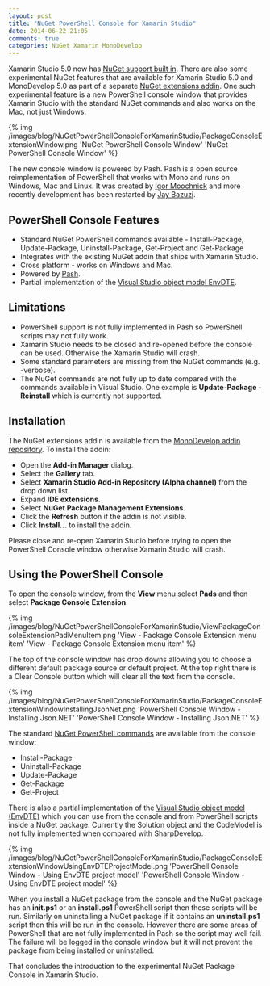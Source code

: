 ```yaml
---
layout: post
title: "NuGet PowerShell Console for Xamarin Studio"
date: 2014-06-22 21:05
comments: true
categories: NuGet Xamarin MonoDevelop
---
```


Xamarin Studio 5.0 now has [NuGet support built in](http://lastexitcode.com/blog/2014/06/01/NuGetSupportInXamarinStudio5-0/). There are also some experimental NuGet features that are available for Xamarin Studio 5.0 and MonoDevelop 5.0 as part of a separate [NuGet extensions addin](https://github.com/mrward/monodevelop-nuget-extensions). One such experimental feature is a new PowerShell console window that provides Xamarin Studio with the standard NuGet commands and also works on the Mac, not just Windows.

{% img /images/blog/NuGetPowerShellConsoleForXamarinStudio/PackageConsoleExtensionWindow.png 'NuGet PowerShell Console Window' 'NuGet PowerShell Console Window' %}  

The new console window is powered by Pash. Pash is a open source reimplementation of PowerShell that works with Mono and runs on Windows, Mac and Linux. It was created by [Igor Moochnick](https://twitter.com/igor_moochnick) and more recently development has been restarted by [Jay Bazuzi](https://twitter.com/jaybazuzi).

## PowerShell Console Features

   * Standard NuGet PowerShell commands available - Install-Package, Update-Package, Uninstall-Package, Get-Project and Get-Package
   * Integrates with the existing NuGet addin that ships with Xamarin Studio.
   * Cross platform - works on Windows and Mac.
   * Powered by [Pash](https://github.com/Pash-Project/Pash).
   * Partial implementation of the [Visual Studio object model EnvDTE](http://msdn.microsoft.com/en-us/library/envdte.aspx).

## Limitations

   * PowerShell support is not fully implemented in Pash so PowerShell scripts may not fully work.
   * Xamarin Studio needs to be closed and re-opened before the console can be used. Otherwise the Xamarin Studio will crash.
   * Some standard parameters are missing from the NuGet commands (e.g. -verbose).
   * The NuGet commands are not fully up to date compared with the commands available in Visual Studio. One example is **Update-Package -Reinstall** which is currently not supported.

## Installation

The NuGet extensions addin is available from the [MonoDevelop addin repository](http://addins.monodevelop.com/Project/Index/121). To install the addin:

 * Open the **Add-in Manager** dialog.
 * Select the **Gallery** tab.
 * Select **Xamarin Studio Add-in Repository (Alpha channel)** from the drop down list.
 * Expand **IDE extensions**.
 * Select **NuGet Package Management Extensions**.
 * Click the **Refresh** button if the addin is not visible.
 * Click **Install...** to install the addin.

Please close and re-open Xamarin Studio before trying to open the PowerShell Console window otherwise Xamarin Studio will crash.

## Using the PowerShell Console

To open the console window, from the **View** menu select **Pads** and then select **Package Console Extension**.

{% img /images/blog/NuGetPowerShellConsoleForXamarinStudio/ViewPackageConsoleExtensionPadMenuItem.png 'View - Package Console Extension menu item' 'View - Package Console Extension menu item' %}  

The top of the console window has drop downs allowing you to choose a different default package source or default project. At the top right there is a Clear Console button which will clear all the text from the console.

{% img /images/blog/NuGetPowerShellConsoleForXamarinStudio/PackageConsoleExtensionWindowInstallingJsonNet.png 'PowerShell Console Window - Installing Json.NET' 'PowerShell Console Window - Installing Json.NET' %}  

The standard [NuGet PowerShell commands](http://docs.nuget.org/docs/reference/package-manager-console-powershell-reference) are available from the console window:

 * Install-Package
 * Uninstall-Package
 * Update-Package
 * Get-Package
 * Get-Project

There is also a partial implementation of the [Visual Studio object model (EnvDTE)](http://msdn.microsoft.com/en-us/library/envdte.aspx) which you can use from the console and from PowerShell scripts inside a NuGet package. Currently the Solution object and the CodeModel is not fully implemented when compared with SharpDevelop.

{% img /images/blog/NuGetPowerShellConsoleForXamarinStudio/PackageConsoleExtensionWindowUsingEnvDTEProjectModel.png 'PowerShell Console Window - Using EnvDTE project model' 'PowerShell Console Window - Using EnvDTE project model' %}  

When you install a NuGet package from the console and the NuGet package has an **init.ps1** or an **install.ps1** PowerShell script then these scripts will be run. Similarly on uninstalling a NuGet package if it contains an **uninstall.ps1** script then this will be run in the console. However there are some areas of PowerShell that are not fully implemented in Pash so the script may well fail. The failure will be logged in the console window but it will not prevent the package from being installed or uninstalled.

That concludes the introduction to the experimental NuGet Package Console in Xamarin Studio.